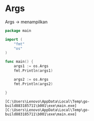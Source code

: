 # Args

Args -> menampilkan&#x20;

```go
package main

import (
    "fmt"
    "os"
)

func main() {
    args1 := os.Args
    fmt.Println(args1)

    args2 := os.Args
    fmt.Println(args2)

}
```

```
[C:\Users\Lenovo\AppData\Local\Temp\go-build883185711\b001\exe\main.exe]
[C:\Users\Lenovo\AppData\Local\Temp\go-build883185711\b001\exe\main.exe]
```
